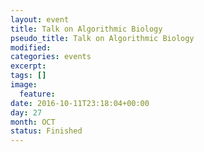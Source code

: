 ```yaml
---
layout: event
title: Talk on Algorithmic Biology
pseudo_title: Talk on Algorithmic Biology
modified:
categories: events
excerpt:
tags: []
image:
  feature:
date: 2016-10-11T23:18:04+00:00
day: 27
month: OCT
status: Finished
---
```



